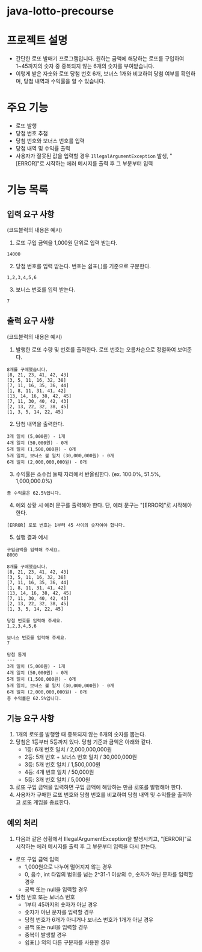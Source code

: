 # java-lotto-precourse
# 프로젝트 설명
- 간단한 로또 발매기 프로그램입니다. 원하는 금액에 해당하는 로또를 구입하여 1~45까지의 숫자 중 중복되지 않는 6개의 숫자를 부여받습니다.
- 이렇게 받은 자숫와 로또 당첨 번호 6개, 보너스 1개와 비교하여 당첨 여부를 확인하며, 당첨 내역과 수익률을 알 수 있습니다.

# 주요 기능
- 로또 발행
- 당첨 번호 추첨
- 당첨 번호와 보너스 번호를 입력
- 당첨 내역 및 수익률 출력
- 사용자가 잘못된 값을 입력할 경우 `IllegalArgumentException` 발생, "[ERROR]"로 시작하는 에러 메시지를 출력 후 그 부분부터 입력

# 기능 목록
## 입력 요구 사항
(코드블럭의 내용은 예시)
1. 로또 구입 금액을 1,000원 단위로 입력 받는다.
```
14000
```
2. 당첨 번호를 입력 받는다. 번호는 쉼표(,)를 기준으로 구분한다.
```
1,2,3,4,5,6
```
3. 보너스 번호를 입력 받는다.
```
7
```

## 출력 요구 사항
(코드블럭의 내용은 예시)
1. 발행한 로또 수량 및 번호를 출력한다. 로또 번호는 오름차순으로 정렬하여 보여준다.
```
8개를 구매했습니다.
[8, 21, 23, 41, 42, 43] 
[3, 5, 11, 16, 32, 38] 
[7, 11, 16, 35, 36, 44] 
[1, 8, 11, 31, 41, 42] 
[13, 14, 16, 38, 42, 45] 
[7, 11, 30, 40, 42, 43] 
[2, 13, 22, 32, 38, 45] 
[1, 3, 5, 14, 22, 45]
```
2. 당첨 내역을 출력한다.
```
3개 일치 (5,000원) - 1개
4개 일치 (50,000원) - 0개
5개 일치 (1,500,000원) - 0개
5개 일치, 보너스 볼 일치 (30,000,000원) - 0개
6개 일치 (2,000,000,000원) - 0개
```
3. 수익률은 소수점 둘째 자리에서 반올림한다.  (ex. 100.0%, 51.5%, 1,000,000.0%)
```
총 수익률은 62.5%입니다.
```
4. 예외 상황 시 에러 문구를 출력해야 한다. 단, 에러 문구는 "[ERROR]"로 시작해야 한다.
```
[ERROR] 로또 번호는 1부터 45 사이의 숫자여야 합니다.
```
5. 실행 결과 예시
```
구입금액을 입력해 주세요.
8000

8개를 구매했습니다.
[8, 21, 23, 41, 42, 43] 
[3, 5, 11, 16, 32, 38] 
[7, 11, 16, 35, 36, 44] 
[1, 8, 11, 31, 41, 42] 
[13, 14, 16, 38, 42, 45] 
[7, 11, 30, 40, 42, 43] 
[2, 13, 22, 32, 38, 45] 
[1, 3, 5, 14, 22, 45]

당첨 번호를 입력해 주세요.
1,2,3,4,5,6

보너스 번호를 입력해 주세요.
7

당첨 통계
---
3개 일치 (5,000원) - 1개
4개 일치 (50,000원) - 0개
5개 일치 (1,500,000원) - 0개
5개 일치, 보너스 볼 일치 (30,000,000원) - 0개
6개 일치 (2,000,000,000원) - 0개
총 수익률은 62.5%입니다.
```

## 기능 요구 사항
1. 1개의 로또를 발행할 때 중복되지 않는 6개의 숫자를 뽑는다.
2. 당첨은 1등부터 5등까지 있다. 당첨 기준과 금액은 아래와 같다.
   - 1등: 6개 번호 일치 / 2,000,000,000원
   - 2등: 5개 번호 + 보너스 번호 일치 / 30,000,000원
   - 3등: 5개 번호 일치 / 1,500,000원
   - 4등: 4개 번호 일치 / 50,000원
   - 5등: 3개 번호 일치 / 5,000원
3. 로또 구입 금액을 입력하면 구입 금액에 해당하는 만큼 로또를 발행해야 한다.
4. 사용자가 구매한 로또 번호와 당첨 번호를 비교하여 당첨 내역 및 수익률을 출력하고 로또 게임을 종료한다.

## 예외 처리
1.  다음과 같은 상황에서 IllegalArgumentException을 발생시키고, "[ERROR]"로 시작하는 에러 메시지를 출력 후 그 부분부터 입력을 다시 받는다.
- 로또 구입 금액 입력
  - 1,000원으로 나누어 떨어지지 않는 경우
  - 0, 음수, int 타입의 범위를 넘는 2^31-1 이상의 수, 숫자가 아닌 문자를 입력할 경우
  - 공백 또는 null을 입력할 경우
- 당첨 번호 또는 보너스 번호
  - 1부터 45까지의 숫자가 아닐 경우
  - 숫자가 아닌 문자를 입력할 경우
  - 당첨 번호가 6개가 아니거나 보너스 번호가 1개가 아닐 경우
  - 공백 또는 null을 입력할 경우
  - 중복이 발생할 경우
  - 쉼표(,) 외의 다른 구분자를 사용한 경우